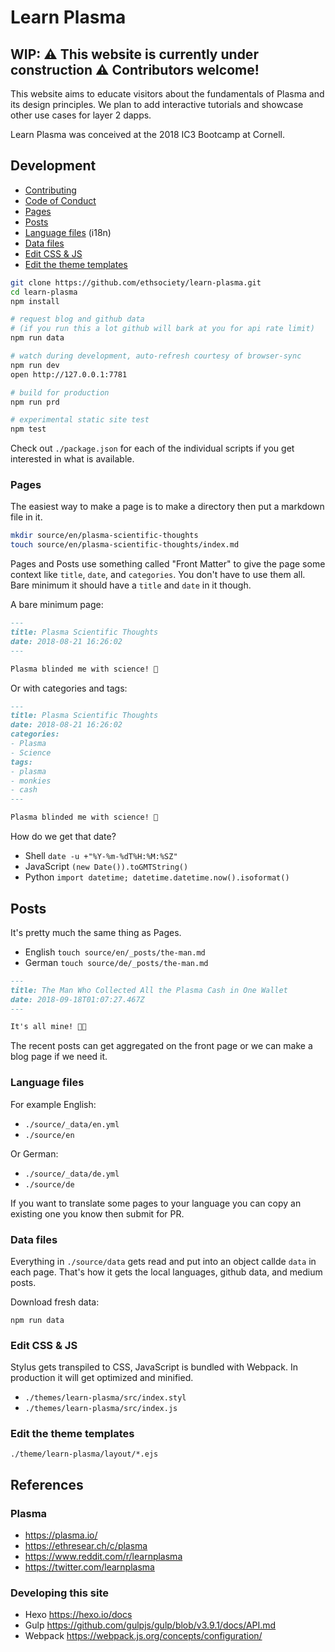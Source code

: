 # Learn Plasma

## WIP: ⚠️ This website is currently under construction ⚠️ Contributors welcome!

This website aims to educate visitors about the fundamentals of Plasma and its design principles. We plan to add interactive tutorials and showcase other use cases for layer 2 dapps.

Learn Plasma was conceived at the 2018 IC3 Bootcamp at Cornell.

## Development

+ [Contributing](./CONTRIBUTING.md)
+ [Code of Conduct](./CODE_OF_CONDUCT.md)
+ [Pages](#pages)
+ [Posts](#posts)
+ [Language files](#language-files) (i18n)
+ [Data files](#data-files)
+ [Edit CSS & JS](#edit-css--js)
+ [Edit the theme templates](#edit-the-theme-templates)

```sh
git clone https://github.com/ethsociety/learn-plasma.git
cd learn-plasma
npm install

# request blog and github data
# (if you run this a lot github will bark at you for api rate limit)
npm run data

# watch during development, auto-refresh courtesy of browser-sync
npm run dev
open http://127.0.0.1:7781

# build for production
npm run prd

# experimental static site test
npm test
```

Check out `./package.json` for each of the individual scripts if you get interested in what is available.

### Pages

The easiest way to make a page is to make a directory then put a markdown file in it.

```sh
mkdir source/en/plasma-scientific-thoughts
touch source/en/plasma-scientific-thoughts/index.md
```

Pages and Posts use something called "Front Matter" to give the page some context like `title`, `date`, and `categories`. You don't have to use them all. Bare minimum it should have a `title` and `date` in it though.

A bare minimum page:

```md
---
title: Plasma Scientific Thoughts
date: 2018-08-21 16:26:02
---

Plasma blinded me with science! 🙈
```

Or with categories and tags:

```md
---
title: Plasma Scientific Thoughts
date: 2018-08-21 16:26:02
categories:
- Plasma
- Science
tags:
- plasma
- monkies
- cash
---

Plasma blinded me with science! 🙈
```

How do we get that date?

+ Shell `date -u +"%Y-%m-%dT%H:%M:%SZ"`
+ JavaScript `(new Date()).toGMTString()`
+ Python `import datetime; datetime.datetime.now().isoformat()`

## Posts

It's pretty much the same thing as Pages.

+ English `touch source/en/_posts/the-man.md`
+ German `touch source/de/_posts/the-man.md`

```md
---
title: The Man Who Collected All the Plasma Cash in One Wallet
date: 2018-09-18T01:07:27.467Z
---

It's all mine! 🤑💸
```

The recent posts can get aggregated on the front page or we can make a blog page if we need it.

### Language files

For example English:

+ `./source/_data/en.yml`
+ `./source/en`

Or German:

+ `./source/_data/de.yml`
+ `./source/de`

If you want to translate some pages to your language you can copy an existing one you know then submit for PR.

### Data files

Everything in `./source/data` gets read and put into an object callde `data` in each page. That's how it gets the local languages, github data, and medium posts.

Download fresh data:

`npm run data`

### Edit CSS & JS

Stylus gets transpiled to CSS, JavaScript is bundled with Webpack. In production it will get optimized and minified.

+ `./themes/learn-plasma/src/index.styl`
+ `./themes/learn-plasma/src/index.js`

### Edit the theme templates

`./theme/learn-plasma/layout/*.ejs`

## References

### Plasma

+ https://plasma.io/
+ https://ethresear.ch/c/plasma
+ https://www.reddit.com/r/learnplasma
+ https://twitter.com/learnplasma

### Developing this site

+ Hexo https://hexo.io/docs
+ Gulp https://github.com/gulpjs/gulp/blob/v3.9.1/docs/API.md
+ Webpack https://webpack.js.org/concepts/configuration/
